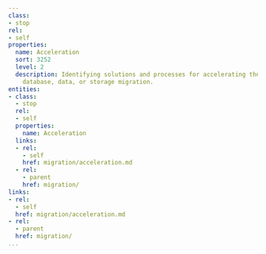 ```yaml
---
class:
- stop
rel:
- self
properties:
  name: Acceleration
  sort: 3252
  level: 2
  description: Identifying solutions and processes for accelerating the server, container,
    database, data, or storage migration.
entities:
- class:
  - stop
  rel:
  - self
  properties:
    name: Acceleration
  links:
  - rel:
    - self
    href: migration/acceleration.md
  - rel:
    - parent
    href: migration/
links:
- rel:
  - self
  href: migration/acceleration.md
- rel:
  - parent
  href: migration/
...
```

